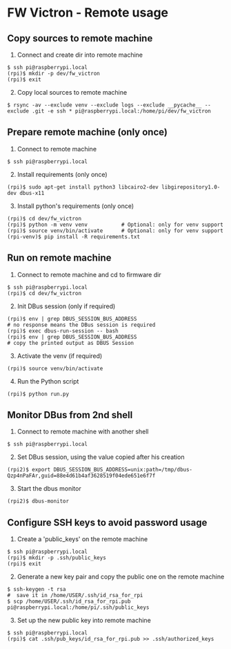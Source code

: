 # FW Victron - Remote usage

## Copy sources to remote machine

1. Connect and create dir into remote machine
  ```shell
  $ ssh pi@raspberrypi.local
  (rpi)$ mkdir -p dev/fw_victron
  (rpi)$ exit
  ```
2. Copy local sources to remote machine
  ```shell
  $ rsync -av --exclude venv --exclude logs --exclude __pycache__ --exclude .git -e ssh * pi@raspberrypi.local:/home/pi/dev/fw_victron
  ```


## Prepare remote machine (only once)

1. Connect to remote machine
  ```shell
  $ ssh pi@raspberrypi.local
  ```
2. Install requirements (only once)
  ```shell
  (rpi)$ sudo apt-get install python3 libcairo2-dev libgirepository1.0-dev dbus-x11
  ```
3. Install python's requirements (only once)
  ```shell
  (rpi)$ cd dev/fw_victron
  (rpi)$ python -m venv venv           # Optional: only for venv support
  (rpi)$ source venv/bin/activate      # Optional: only for venv support
  (rpi-venv)$ pip install -R requirements.txt
  ```


## Run on remote machine

1. Connect to remote machine and cd to firmware dir
  ```shell
  $ ssh pi@raspberrypi.local
  (rpi)$ cd dev/fw_victron
  ```
2. Init DBus session (only if required)
  ```shell
  (rpi)$ env | grep DBUS_SESSION_BUS_ADDRESS
  # no response means the DBus session is required
  (rpi)$ exec dbus-run-session -- bash
  (rpi)$ env | grep DBUS_SESSION_BUS_ADDRESS
  # copy the printed output as DBUS Session
  ```
3. Activate the venv (if required)
  ```shell
  (rpi)$ source venv/bin/activate
  ```
4. Run the Python script
  ```shell
  (rpi)$ python run.py
  ```


## Monitor DBus from 2nd shell

1. Connect to remote machine with another shell
  ```shell
  $ ssh pi@raspberrypi.local
  ```
2. Set DBus session, using the value copied after his creation
  ```shell
  (rpi2)$ export DBUS_SESSION_BUS_ADDRESS=unix:path=/tmp/dbus-Qzp4nPaFAr,guid=88e4d61b4af3628519f04ede651e6f7f
  ```
3. Start the dbus monitor
  ```shell
  (rpi2)$ dbus-monitor
  ```


## Configure SSH keys to avoid password usage

1. Create a 'public_keys' on the remote machine
  ```shell
  $ ssh pi@raspberrypi.local
  (rpi)$ mkdir -p .ssh/public_keys
  (rpi)$ exit
  ```
2. Generate a new key pair and copy the public one on the remote machine
  ```shell
  $ ssh-keygen -t rsa
  #  save it in /home/USER/.ssh/id_rsa_for_rpi
  $ scp /home/USER/.ssh/id_rsa_for_rpi.pub pi@raspberrypi.local:/home/pi/.ssh/public_keys
  ```
3. Set up the new public key into remote machine
  ```shell
  $ ssh pi@raspberrypi.local
  (rpi)$ cat .ssh/pub_keys/id_rsa_for_rpi.pub >> .ssh/authorized_keys
  ```
